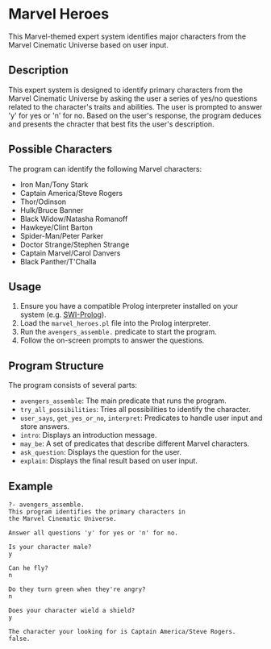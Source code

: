 # Marvel Heroes

This Marvel-themed expert system identifies major characters from the Marvel Cinematic Universe based on user input.

## Description

This expert system is designed to identify primary characters from the Marvel Cinematic Universe by asking the user a series of yes/no questions related to the character's traits and abilities. The user is prompted to answer 'y' for yes or 'n' for no. Based on the user's response, the program deduces and presents the chracter that best fits the user's description. 

## Possible Characters

The program can identify the following Marvel characters:

- Iron Man/Tony Stark
- Captain America/Steve Rogers
- Thor/Odinson
- Hulk/Bruce Banner
- Black Widow/Natasha Romanoff
- Hawkeye/Clint Barton
- Spider-Man/Peter Parker
- Doctor Strange/Stephen Strange
- Captain Marvel/Carol Danvers
- Black Panther/T'Challa

## Usage

1. Ensure you have a compatible Prolog interpreter installed on your system (e.g. [SWI-Prolog](https://www.swi-prolog.org/Download.html)).
2. Load the `marvel_heroes.pl` file into the Prolog interpreter.
3. Run the `avengers_assemble.` predicate to start the program.
4. Follow the on-screen prompts to answer the questions.

## Program Structure

The program consists of several parts:

- `avengers_assemble`: The main predicate that runs the program.
- `try_all_possibilities`: Tries all possibilities to identify the character.
- `user_says`, `get_yes_or_no`, `interpret`: Predicates to handle user input and store answers.
- `intro`: Displays an introduction message.
- `may_be`: A set of predicates that describe different Marvel characters.
- `ask_question`: Displays the question for the user.
- `explain`: Displays the final result based on user input.

## Example

```plaintext
?- avengers_assemble.
This program identifies the primary characters in
the Marvel Cinematic Universe.

Answer all questions 'y' for yes or 'n' for no.

Is your character male?
y

Can he fly?
n

Do they turn green when they're angry?
n

Does your character wield a shield?
y

The character your looking for is Captain America/Steve Rogers.
false.
```
